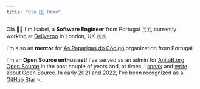 ```yaml
---
title: "Olá 👋🏾 Home"
--- 
```


Olá 👋🏾 I'm Isabel, a **Software Engineer** from Portugal 🇵🇹, currently working at [Deliveroo](https://deliveroo.co.uk/) in London, UK 🇬🇧.

I'm also an **mentor** for [As Raparigas do Código](https://raparigasdocodigo.pt/) organization from Portugal.

I'm an **Open Source enthusiast**! I've served as an admin for [AnitaB.org Open Source](https://github.com/anitab-org) in the past couple of years and, at times, I [speak](/talks) and [write](/posts) about Open Source. In early 2021 and 2022, I've been recognized as a [GitHub Star](https://stars.github.com/profiles/isabelcosta) ⭐.
